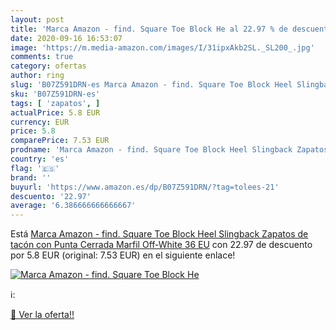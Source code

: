 ```yaml
---
layout: post
title: 'Marca Amazon - find. Square Toe Block He al 22.97 % de descuento'
date: 2020-09-16 16:53:07
image: 'https://m.media-amazon.com/images/I/31ipxAkb2SL._SL200_.jpg'
comments: true
category: ofertas
author: ring
slug: 'B07Z591DRN-es Marca Amazon - find. Square Toe Block Heel Slingback...'
sku: 'B07Z591DRN-es'
tags: [ 'zapatos', ]
actualPrice: 5.8 EUR
currency: EUR
price: 5.8
comparePrice: 7.53 EUR
prodname: 'Marca Amazon - find. Square Toe Block Heel Slingback Zapatos de tacón con Punta Cerrada  Marfil  Off-White   36 EU'
country: 'es'
flag: '🇪🇸'
brand: ''
buyurl: 'https://www.amazon.es/dp/B07Z591DRN/?tag=tolees-21'
descuento: '22.97'
average: '6.386666666666667'
---
```


Está [Marca Amazon - find. Square Toe Block Heel Slingback Zapatos de tacón con Punta Cerrada  Marfil  Off-White   36 EU](https://www.amazon.es/dp/B07Z591DRN/?tag=tolees-21) con 22.97 de descuento por 5.8 EUR (original: 7.53 EUR) en el siguiente enlace!

[![Marca Amazon - find. Square Toe Block He](https://m.media-amazon.com/images/I/31ipxAkb2SL._SL200_.jpg)](https://www.amazon.es/dp/B07Z591DRN/?tag=tolees-21)

ℹ️:


[🛒 Ver la oferta!!](https://www.amazon.es/dp/B07Z591DRN/?tag=tolees-21)
